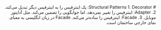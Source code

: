 <div dir="rtl">
# Structural Patterns
1. Decorator: یک اینترفیس را به اینترفیس دیگر تبدیل می‌کند.
2. Adapter: اینترفیس را تغییر نمی‌دهد، اما جوابگویی را تضمین می‌کند. مثل آداپتور موبایل.
3. Facade: اینترفیس را ساده‌تر می‌کند. Facade در زبان انگلیسی به معنای نمای خارجی ساختمان است.
